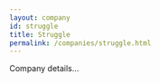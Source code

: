 ```yaml
---
layout: company
id: struggle
title: Struggle
permalink: /companies/struggle.html
---
```


Company details...